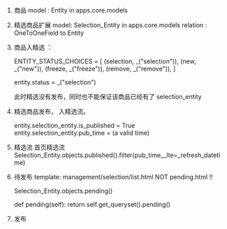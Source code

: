 1. 商品
    model : Entity  in apps.core.models

2. 精选商品扩展
    model: Selection_Entity in apps.core.models
    relation : OneToOneField to Entity

3. 商品入精选 ： 

     ENTITY_STATUS_CHOICES = [
        (selection, _("selection")),
        (new, _("new")),
        (freeze, _("freeze")),
        (remove, _("remove")),
    ]
    
    entity.status =  _("selection")

    此时精选没有发布，同时也不能保证该商品已经有了 selection_entity

4. 精选商品发布， 入精选流。
     
     entity.selection_entity.is_published = True
     entity.selection_entity.pub_time = (a valid time)
     
     
5. 精选流 
     首页精选流
     Selection_Entity.objects.published().filter(pub_time__lte=_refresh_datetime)

6. 待发布
     template:  management/selection/list.html
     NOT pending.html !!
    
     Selection_Entity.objects.pending()
     
      def pending(self):
        return self.get_queryset().pending()

7. 发布
    
   
     